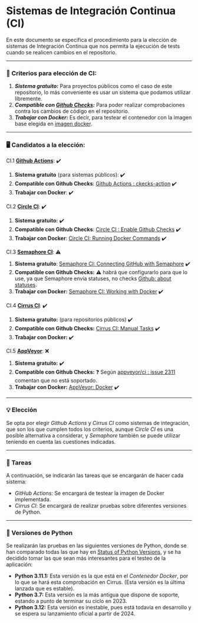 # Sistemas de Integración Continua (CI)

En este documento se especifica el procedimiento para la elección de sistemas de Integración Continua que nos permita la ejecución de tests cuando se realicen cambios en el repositorio.

****

### :page_with_curl: Criterios para elección de CI:

1. ***Sistema gratuito:*** Para proyectos públicos como el caso de este repositorio, lo más conveniente es usar un sistema que podamos utilizar libremente.
2. ***Compatible con [Github Checks](https://docs.github.com/en/rest/checks?apiVersion=2022-11-28):*** Para poder realizar comprobaciones contra los cambios de código en el repositorio.
3. ***Trabajar con Docker:*** Es decir, para testear el contenedor con la imagen base elegida en [imagen docker](docker.md).

****

 ### :desktop_computer: Candidatos a la elección:

CI.1 **[Github Actions](https://github.com/features/actions)**: :heavy_check_mark:

1. **Sistema gratuito** (para sistemas públicos): :heavy_check_mark:
2. **Compatible con Github Checks**: [Github Actions : ckecks-action](https://github.com/marketplace/actions/github-checks) :heavy_check_mark:
3. **Trabajar con Docker**: :heavy_check_mark:

CI.2 **[Circle CI](https://circleci.com/docs/getting-started/)**: :heavy_check_mark:

1. **Sistema gratuito:** :heavy_check_mark:
2. **Compatible con Github Checks**: [Circle CI : Enable Github Checks](https://circleci.com/docs/enable-checks/) :heavy_check_mark:
3. **Trabajar con Docker**: [Circle CI: Running Docker Commands](https://circleci.com/docs/building-docker-images/) :heavy_check_mark:

CI.3 **[Semaphore CI](https://docs.semaphoreci.com/)**: :warning:

1.  **Sistema gratuito**: [Semaphore CI: Connecting GitHub with Semaphore](https://docs.semaphoreci.com/account-management/connecting-github-and-semaphore/) :heavy_check_mark:
2. **Compatible con Github Checks:** :warning: habrá que configurarlo para que lo use, ya que Semaphore envía statuses, no checks [Github: about statuses](https://docs.github.com/es/pull-requests/collaborating-with-pull-requests/collaborating-on-repositories-with-code-quality-features/about-status-checks).
3. **Trabajar con Docker:** [Semaphore CI: Working with Docker](https://docs.semaphoreci.com/ci-cd-environment/working-with-docker/) :heavy_check_mark:

CI.4 **[Cirrus CI](https://cirrus-ci.org/features/)**: :heavy_check_mark:

1. **Sistema gratuito:** (para repositorios públicos) :heavy_check_mark:
2. **Compatible con Github Checks:**  [Cirrus CI: Manual Tasks](https://cirrus-ci.org/guide/writing-tasks/#manual-tasks) :heavy_check_mark:
3. **Trabajar con Docker:** :heavy_check_mark:

CI.5 **[AppVeyor](https://www.appveyor.com/docs/)**: :x:

1. **Sistema gratuito:** :heavy_check_mark:
2. **Compatible con Github Checks:** :question: Según [appveyor/ci : issue 2311](https://github.com/appveyor/ci/issues/2311) comentan que no está soportado.
3. **Trabajar con Docker:** [AppVeyor: Docker](https://www.appveyor.com/docs/linux-images-software/#docker) :heavy_check_mark:

****

### :bulb: Elección

Se opta por elegir *Github Actions* y *Cirrus CI* como sistemas de integración, que son los que cumplen todos los criterios, aunque *Circle CI* es una posible alternativa a considerar, y *Semaphore* también se puede utilizar teniendo en cuenta las cuestiones indicadas.

****

### :page_facing_up: Tareas

A continuación, se indicarán las tareas que se encargarán de hacer cada sistema:

* *GitHub Actions:* Se encargará de testear la imagen de Docker implementada.
* *Cirrus CI*: Se encargará de realizar pruebas sobre diferentes versiones de Python.

****

### :vertical_traffic_light: Versiones de Python

Se realizarán las pruebas en las siguientes versiones de Python, donde se han comparado todas las que hay en [Status of Python Versions](https://devguide.python.org/versions/), y se ha decidido tomar las que sean más interesantes para el testeo de la aplicación:

* **Python 3.11.1:** Esta versión es la que está en el *Contenedor Docker*, por lo que se hará esta comprobación en Cirrus. (Esta versión es la última lanzada que es estable).
* **Python 3.7:** Esta versión es la más antigua que dispone de soporte, estando a punto de terminar su ciclo en 2023.
* **Python 3.12:** Esta versión es inestable, pues está todavía en desarrollo y se espera su lanzamiento oficial a partir de 2024.
